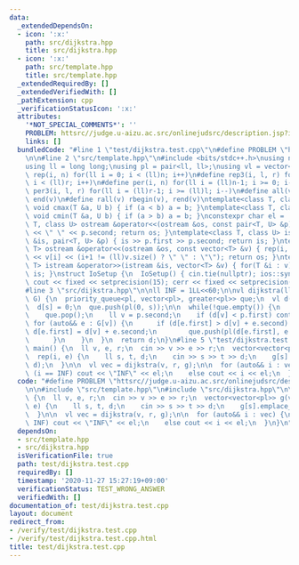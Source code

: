 ```yaml
---
data:
  _extendedDependsOn:
  - icon: ':x:'
    path: src/dijkstra.hpp
    title: src/dijkstra.hpp
  - icon: ':x:'
    path: src/template.hpp
    title: src/template.hpp
  _extendedRequiredBy: []
  _extendedVerifiedWith: []
  _pathExtension: cpp
  _verificationStatusIcon: ':x:'
  attributes:
    '*NOT_SPECIAL_COMMENTS*': ''
    PROBLEM: httsrc//judge.u-aizu.ac.src/onlinejudsrc/description.jsp?id=GRL_1_A
    links: []
  bundledCode: "#line 1 \"test/dijkstra.test.cpp\"\n#define PROBLEM \"httsrc//judge.u-aizu.ac.src/onlinejudsrc/description.jsp?id=GRL_1_A\"\
    \n\n#line 2 \"src/template.hpp\"\n#include <bits/stdc++.h>\nusing namespace std;\n\
    using ll = long long;\nusing pl = pair<ll, ll>;\nusing vl = vector<ll>;\n#define\
    \ rep(i, n) for(ll i = 0; i < (ll)n; i++)\n#define rep3(i, l, r) for(ll i = l;\
    \ i < (ll)r; i++)\n#define per(i, n) for(ll i = (ll)n-1; i >= 0; i--)\n#define\
    \ per3(i, l, r) for(ll i = (ll)r-1; i >= (ll)l; i--)\n#define all(v) begin(v),\
    \ end(v)\n#define rall(v) rbegin(v), rend(v)\ntemplate<class T, class U> inline\
    \ void cmax(T &a, U b) { if (a < b) a = b; }\ntemplate<class T, class U> inline\
    \ void cmin(T &a, U b) { if (a > b) a = b; }\nconstexpr char el = '\\n';\ntemplate<class\
    \ T, class U> ostream &operator<<(ostream &os, const pair<T, U> &p) { os << p.first\
    \ << \" \" << p.second; return os; }\ntemplate<class T, class U> istream &operator>>(istream\
    \ &is, pair<T, U> &p) { is >> p.first >> p.second; return is; }\ntemplate<class\
    \ T> ostream &operator<<(ostream &os, const vector<T> &v) { rep(i, v.size()) os\
    \ << v[i] << (i+1 != (ll)v.size() ? \" \" : \"\"); return os; }\ntemplate<class\
    \ T> istream &operator>>(istream &is, vector<T> &v) { for(T &i : v) is >> i; return\
    \ is; }\nstruct IoSetup {\n  IoSetup() { cin.tie(nullptr); ios::sync_with_stdio(false);\
    \ cout << fixed << setprecision(15); cerr << fixed << setprecision(15); }\n} io_setup;\n\
    #line 3 \"src/dijkstra.hpp\"\n\nll INF = 1LL<<60;\n\nvl dijkstra(ll n, ll s, vector<vector<pl>>\
    \ G) {\n  priority_queue<pl, vector<pl>, greater<pl>> que;\n  vl d(n, INF);\n\
    \  d[s] = 0;\n  que.push(pl(0, s));\n\n  while(!que.empty()) {\n    pl p = que.top();\n\
    \    que.pop();\n    ll v = p.second;\n    if (d[v] < p.first) continue;\n   \
    \ for (auto&& e : G[v]) {\n      if (d[e.first] > d[v] + e.second) {\n       \
    \ d[e.first] = d[v] + e.second;\n        que.push(pl(d[e.first], e.first));\n\
    \      }\n    }\n  }\n  return d;\n}\n#line 5 \"test/dijkstra.test.cpp\"\n\nint\
    \ main() {\n  ll v, e, r;\n  cin >> v >> e >> r;\n  vector<vector<pl>> g(v);\n\
    \  rep(i, e) {\n    ll s, t, d;\n    cin >> s >> t >> d;\n    g[s].emplace_back(t,\
    \ d);\n  }\n\n  vl vec = dijkstra(v, r, g);\n\n  for (auto&& i : vec) {\n    if\
    \ (i == INF) cout << \"INF\" << el;\n    else cout << i << el;\n  }\n}\n"
  code: "#define PROBLEM \"httsrc//judge.u-aizu.ac.src/onlinejudsrc/description.jsp?id=GRL_1_A\"\
    \n\n#include \"src/template.hpp\"\n#include \"src/dijkstra.hpp\"\n\nint main()\
    \ {\n  ll v, e, r;\n  cin >> v >> e >> r;\n  vector<vector<pl>> g(v);\n  rep(i,\
    \ e) {\n    ll s, t, d;\n    cin >> s >> t >> d;\n    g[s].emplace_back(t, d);\n\
    \  }\n\n  vl vec = dijkstra(v, r, g);\n\n  for (auto&& i : vec) {\n    if (i ==\
    \ INF) cout << \"INF\" << el;\n    else cout << i << el;\n  }\n}\n"
  dependsOn:
  - src/template.hpp
  - src/dijkstra.hpp
  isVerificationFile: true
  path: test/dijkstra.test.cpp
  requiredBy: []
  timestamp: '2020-11-27 15:27:19+09:00'
  verificationStatus: TEST_WRONG_ANSWER
  verifiedWith: []
documentation_of: test/dijkstra.test.cpp
layout: document
redirect_from:
- /verify/test/dijkstra.test.cpp
- /verify/test/dijkstra.test.cpp.html
title: test/dijkstra.test.cpp
---
```

